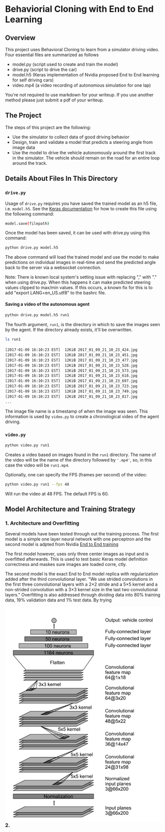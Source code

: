 # Behaviorial Cloning with End to End Learning

Overview
---
This project uses Behavioral Cloning to learn from a simulator driving video. Four essential files are summarized as follows
 
* model.py (script used to create and train the model)
* drive.py (script to drive the car)
* model.h5 (Keras implementation of Nvidia proposed End to End learning for self driving cars)
* video.mp4 (a video recording of autonomous simulation for one lap) 

You're not required to use markdown for your writeup.  If you use another method please just submit a pdf of your writeup.

The Project
---
The steps of this project are the following:
* Use the simulator to collect data of good driving behavior 
* Design, train and validate a model that predicts a steering angle from image data
* Use the model to drive the vehicle autonomously around the first track in the simulator. The vehicle should remain on the road for an entire loop around the track.

## Details About Files In This Directory

### `drive.py`

Usage of `drive.py` requires you have saved the trained model as an h5 file, i.e. `model.h5`. See the [Keras documentation](https://keras.io/getting-started/faq/#how-can-i-save-a-keras-model) for how to create this file using the following command:
```sh
model.save(filepath)
```

Once the model has been saved, it can be used with drive.py using this command:

```sh
python drive.py model.h5
```

The above command will load the trained model and use the model to make predictions on individual images in real-time and send the predicted angle back to the server via a websocket connection.

Note: There is known local system's setting issue with replacing "," with "." when using drive.py. When this happens it can make predicted steering values clipped to max/min values. If this occurs, a known fix for this is to add "export LANG=en_US.utf8" to the bashrc file.

#### Saving a video of the autonomous agent

```sh
python drive.py model.h5 run1
```

The fourth argument, `run1`, is the directory in which to save the images seen by the agent. If the directory already exists, it'll be overwritten.

```sh
ls run1

[2017-01-09 16:10:23 EST]  12KiB 2017_01_09_21_10_23_424.jpg
[2017-01-09 16:10:23 EST]  12KiB 2017_01_09_21_10_23_451.jpg
[2017-01-09 16:10:23 EST]  12KiB 2017_01_09_21_10_23_477.jpg
[2017-01-09 16:10:23 EST]  12KiB 2017_01_09_21_10_23_528.jpg
[2017-01-09 16:10:23 EST]  12KiB 2017_01_09_21_10_23_573.jpg
[2017-01-09 16:10:23 EST]  12KiB 2017_01_09_21_10_23_618.jpg
[2017-01-09 16:10:23 EST]  12KiB 2017_01_09_21_10_23_697.jpg
[2017-01-09 16:10:23 EST]  12KiB 2017_01_09_21_10_23_723.jpg
[2017-01-09 16:10:23 EST]  12KiB 2017_01_09_21_10_23_749.jpg
[2017-01-09 16:10:23 EST]  12KiB 2017_01_09_21_10_23_817.jpg
...
```

The image file name is a timestamp of when the image was seen. This information is used by `video.py` to create a chronological video of the agent driving.

### `video.py`

```sh
python video.py run1
```

Creates a video based on images found in the `run1` directory. The name of the video will be the name of the directory followed by `'.mp4'`, so, in this case the video will be `run1.mp4`.

Optionally, one can specify the FPS (frames per second) of the video:

```sh
python video.py run1 --fps 48
```

Will run the video at 48 FPS. The default FPS is 60.





## Model Architecture and Training Strategy

### 1. Architecture and Overfitting
Several models have been tested through out the training process. The first model is a simple one layer neural network with one perceptron and the second model is adpted from Nvidia [End to End training](https://arxiv.org/pdf/1604.07316.pdf)

The first model however, uses only three center images as input and is overfitted afterwards. This is used to test basic Keras model definition correctness and maskes sure images are loaded corre, ctly.

The second model is the exact End to End model replica with regularization added after the third convolutional layer. "We use strided convolutions in the first three convolutional layers with a 2×2 stride and a 5×5 kernel and a non-strided convolution
with a 3×3 kernel size in the last two convolutional layers." Overfitting is also addressed through dividing data into 80% training data, 19% validation data and 1% test data. By trying 

<img align="left" src="./README/Screen Shot 2018-03-12 at 3.03.35 PM.png">

### 2. 

